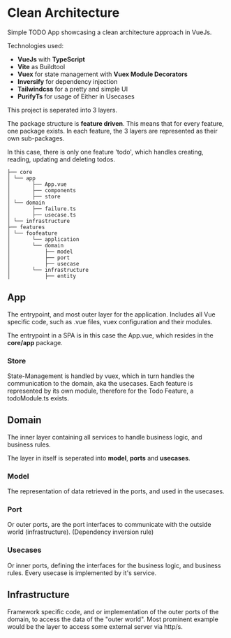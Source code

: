 # Clean Architecture

Simple TODO App showcasing a clean architecture approach in VueJs.

Technologies used:

- **VueJs** with **TypeScript**
- **Vite** as Buildtool
- **Vuex** for state management with **Vuex Module Decorators**
- **Inversify** for dependency injection
- **Tailwindcss** for a pretty and simple UI
- **PurifyTs** for usage of Either in Usecases

This project is seperated into 3 layers.

The package structure is **feature driven**.
This means that for every feature, one package exists.
In each feature, the 3 layers are represented as their own sub-packages.

In this case, there is only one feature 'todo', which handles creating, reading, updating and deleting todos.

```
├── core
│ └── app
│       ├── App.vue
│       ├── components
│       ├── store
│ └── domain
│       ├── failure.ts
│       ├── usecase.ts
│ └── infrastructure
├── features
│ └── foofeature
│       └── application
│       └── domain
│           ├── model
│           ├── port
│           ├── usecase
│       └── infrastructure
│           ├── entity
```

## App

The entrypoint, and most outer layer for the application.
Includes all Vue specific code, such as .vue files, vuex configuration and their modules.

The entrypoint in a SPA is in this case the App.vue, which resides in the **core/app** package.

### Store

State-Management is handled by vuex, which in turn handles the communication to the domain, aka the usecases.
Each feature is represented by its own module, therefore for the Todo Feature, a todoModule.ts exists.

## Domain

The inner layer containing all services to handle business logic, and business rules.

The layer in itself is seperated into **model**, **ports** and **usecases**.

### Model

The representation of data retrieved in the ports, and used in the usecases.

### Port

Or outer ports, are the port interfaces to communicate with the outside world (infrastructure).
(Dependency inversion rule)

### Usecases

Or inner ports, defining the interfaces for the business logic, and business rules.
Every usecase is implemented by it's service.

## Infrastructure

Framework specific code, and or implementation of the outer ports of the domain, to access the data of the "outer world".
Most prominent example would be the layer to access some external server via http/s.
